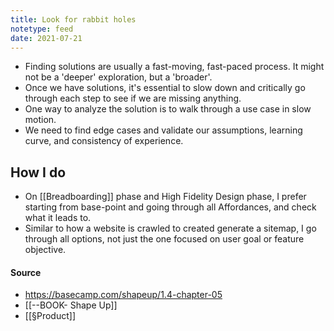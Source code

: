 ```yaml
---
title: Look for rabbit holes
notetype: feed
date: 2021-07-21
---
```


- Finding solutions are usually a fast-moving, fast-paced process. It might not be a 'deeper' exploration, but a 'broader'. 
- Once we have solutions, it's essential to slow down and critically go through each step to see if we are missing anything.
- One way to analyze the solution is to walk through a use case in slow motion. 
- We need to find edge cases and validate our assumptions, learning curve, and consistency of experience. 

## How I do 
- On [[Breadboarding]] phase and High Fidelity Design phase, I prefer starting from base-point and going through all Affordances, and check what it leads to. 
- Similar to how a website is crawled to created generate a sitemap, I go through all options, not just the one focused on user goal or feature objective.

#### Source
- https://basecamp.com/shapeup/1.4-chapter-05
- [[--BOOK- Shape Up]]
- [[§Product]]